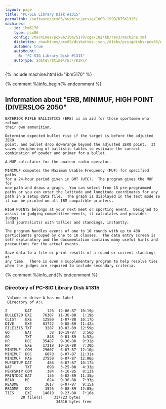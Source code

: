```yaml
---
layout: page
title: "PC-SIG Library Disk #1315"
permalink: /software/pcx86/sw/misc/pcsig/1000-1999/DISK1315/
machines:
  - id: ibm5170
    type: pcx86
    config: /machines/pcx86/ibm/5170/cga/1024kb/rev3/machine.xml
    diskettes: /machines/pcx86/diskettes.json,/disks/pcsigdisks/pcx86/diskettes.json
    autoGen: true
    autoMount:
      B: "PC-SIG Library Disk #1315"
    autoType: $date\r$time\rB:\rDIR\r
---
```


{% include machine.html id="ibm5170" %}

{% comment %}info_begin{% endcomment %}

## Information about "ERB, MINIMUF, HIGH POINT (DIVERSLOG 2050"

    EXTERIOR RIFLE BALLISTICS (ERB) is an aid for those sportsmen who reload
    their own ammunition.
    
    Determine expected bullet rise if the target is before the adjusted ZERO
    point, and bullet drop downrange beyond the adjusted ZERO point.  It
    saves deciphering of ballistic tables to estimate the correct
    combination of powder and primer for a bullet.
    
    A MUF calculator for the amateur radio operator.
    
    MINIMUF computes the Maximum Usable Frequency (MUF) for specified paths
    for a 24-hour period given in GMT (UTC).  The program gives the MUF for
    one path and draws a graph.  You can select from 15 pre-programmed
    paths or you can enter the latitude and longitude coordinates for any
    path in a setup data file.  The graph is displayed in the text mode so
    it can be printed on all IBM compatible printers.
    
    HIGH POINTS belongs at your next meet or sporting event.  Designed to
    assist in judging competitive events, it calculates and provides judges
    (and journalists) with tallies and standings, instantly.
    
    The program handles events of one to 10 rounds with up to 400
    participants grouped by one to 10 classes.  The data entry screen is
    self explanatory and the documentation contains many useful hints and
    precautions for the actual events.
    
    Save data to a file or print results of a round or current standings at
    any time.  There is even a supplementary program to help resolve ties
    when the judges are required to include secondary criteria.
{% comment %}info_end{% endcomment %}


### Directory of PC-SIG Library Disk #1315

     Volume in drive A has no label
     Directory of A:\

    2        DAT       126  12-06-87  10:19p
    BULLET20 EXE     76307  11-30-88   1:19p
    CLIST    EXE     12580   1-07-88  10:17p
    DIVE     EXE     83722   9-08-89  11:42a
    FILE1315 TXT      3287  10-02-89  12:59p
    GO       BAT        38  10-19-87   3:56p
    GO       TXT       848   9-01-89   3:52p
    HP       DOC     35487   9-30-88   9:31p
    HP       EXE     17218  10-16-88   7:30p
    MINIMUF  COM     29607   6-07-87  12:10p
    MINIMUF  DOC      6870   6-07-87  11:31a
    MINIMUF  PAS     27550   6-07-87  12:06p
    MUFSETUP DAT       488   6-07-87  10:17a
    NAF      TXT       698   3-25-88   4:33p
    PERFSKIP COM       384   4-10-85   8:13a
    PRINTDOC BAT       136   6-02-89  11:35p
    READ     ME        624   9-30-88   7:33p
    README            3617   6-07-87   9:15a
    README   DOC      3526   9-08-89  12:05p
    TIES     EXE     14610   9-23-88   7:16a
           20 file(s)     317723 bytes
                           34816 bytes free
